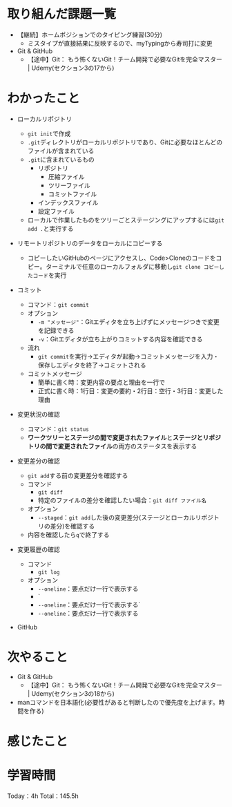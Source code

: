 # 取り組んだ課題一覧
- 【継続】ホームポジションでのタイピング練習(30分)
	- ミスタイプが直接結果に反映するので、myTypingから寿司打に変更
- Git & GitHub
	- 【途中】Git： もう怖くないGit！チーム開発で必要なGitを完全マスター | Udemy(セクション3の17から)

# わかったこと
- ローカルリポジトリ
	- `git init`で作成
	- `.git`ディレクトリがローカルリポジトリであり、Gitに必要なほとんどのファイルが含まれている
	- `.git`に含まれているもの
		- リポジトリ
			- 圧縮ファイル
			- ツリーファイル
			- コミットファイル
		- インデックスファイル
		- 設定ファイル
	- ローカルで作業したものをツリーごとステージングにアップするには`git add .`と実行する
- リモートリポジトリのデータをローカルにコピーする
	- コピーしたいGitHubのページにアクセスし、Code>Cloneのコードをコピー。ターミナルで任意のローカルフォルダに移動し`git clone コピーしたコード`を実行
- コミット
	- コマンド：`git commit`
	- オプション
		- `-m "メッセージ"`：Gitエディタを立ち上げずにメッセージつきで変更を記録できる
		- `-v`：Gitエディタが立ち上がりコミットする内容を確認できる
	- 流れ
		- `git commit`を実行→エディタが起動→コミットメッセージを入力・保存しエディタを終了→コミットされる
	- コミットメッセージ
		- 簡単に書く時：変更内容の要点と理由を一行で
		- 正式に書く時：1行目：変更の要約・2行目：空行・3行目：変更した理由
- 変更状況の確認
	- コマンド：`git status`
	- **ワークツリーとステージの間で変更されたファイル**と**ステージとリポジトリの間で変更されたファイル**の両方のステータスを表示する
- 変更差分の確認
	- `git add`する前の変更差分を確認する
	- コマンド
		- `git diff`
		- 特定のファイルの差分を確認したい場合：`git diff ファイル名`
	- オプション
		- `--staged`：`git add`した後の変更差分(ステージとローカルリポジトリの差分)を確認する
	- 内容を確認したら`q`で終了する
- 変更履歴の確認
	- コマンド
		- `git log`
	- オプション
		- `--oneline`：要点だけ一行で表示する
		- `
		- `--oneline`：要点だけ一行で表示する`
		- `--oneline`：要点だけ一行で表示する
		


- GitHub


# 次やること
- Git & GitHub
	- 【途中】Git： もう怖くないGit！チーム開発で必要なGitを完全マスター | Udemy(セクション3の18から)
- manコマンドを日本語化(必要性があると判断したので優先度を上げます。時間を作る)

# 感じたこと


# 学習時間
Today：4h Total：145.5h
